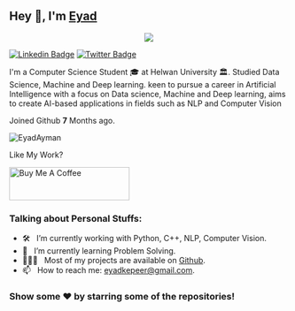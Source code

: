 ## Hey 👋, I'm [Eyad](https://github.com/eyadayman12/)

<p align="center">
  <img src="https://i.pinimg.com/originals/5e/0c/09/5e0c09805d04718512864363ab3f0d78.gif"/>
</p>

[![Linkedin Badge](https://img.shields.io/badge/-LinkedIn-0e76a8?style=flat-square&logo=Linkedin&logoColor=white)](https://www.linkedin.com/in/eyad-aiman-4645111b4/)
[![Twitter Badge](https://img.shields.io/badge/-Twitter-00acee?style=flat-square&logo=Twitter&logoColor=white)](https://twitter.com/eyad_aiman)


I'm a Computer Science Student 🎓 at Helwan University 🏛. Studied Data Science, Machine and Deep learning. keen to pursue a career in Artificial Intelligence with a focus on Data science, Machine and Deep learning, aims to create AI-based applications in fields such as NLP and Computer Vision

Joined Github **7** Months ago.
<p align="left"> <img src="https://komarev.com/ghpvc/?username=eyadayman12&label=Profile%20views&color=0e75b6&style=flat" alt="EyadAyman" /> </p>


Like My Work?

<a href="https://www.buymeacoffee.com/eyadkepeerK" target="_blank"><img src="https://cdn.buymeacoffee.com/buttons/v2/default-yellow.png" alt="Buy Me A Coffee" height="60px" width="217px" ></a>


### Talking about Personal Stuffs:

- 🛠 &nbsp; I’m currently working with Python, C++, NLP, Computer Vision.  
- 🚀 &nbsp; I’m currently learning Problem Solving.
- 👨🏻‍💻 &nbsp; Most of my projects are available on [Github](https://github.com/eyadayman12).
- 📫 &nbsp; How to reach me: eyadkepeer@gmail.com.


### Show some ❤️ by starring some of the repositories!
